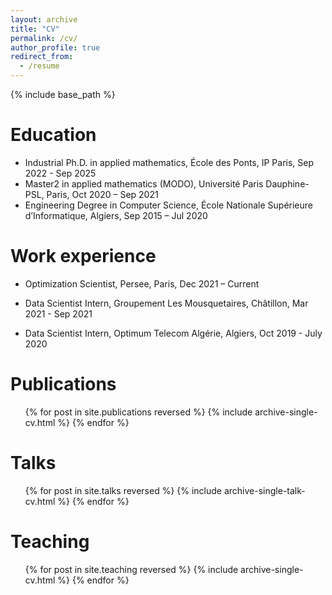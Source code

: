 ```yaml
---
layout: archive
title: "CV"
permalink: /cv/
author_profile: true
redirect_from:
  - /resume
---
```


{% include base_path %}

Education
======
* Industrial Ph.D. in applied mathematics, École des Ponts, IP Paris, Sep 2022 - Sep 2025
* Master2 in applied mathematics (MODO), Université Paris Dauphine-PSL, Paris, Oct 2020 – Sep 2021
* Engineering Degree in Computer Science, École Nationale Supérieure d’Informatique, Algiers, Sep 2015 – Jul 2020

Work experience
======
* Optimization Scientist, Persee, Paris, Dec 2021 – Current

* Data Scientist Intern, Groupement Les Mousquetaires, Châtillon, Mar 2021 - Sep 2021

* Data Scientist Intern, Optimum Telecom Algérie, Algiers, Oct 2019 - July 2020
  
Publications
======
  <ul>{% for post in site.publications reversed %}
    {% include archive-single-cv.html %}
  {% endfor %}</ul>
  
Talks
======
  <ul>{% for post in site.talks reversed %}
    {% include archive-single-talk-cv.html  %}
  {% endfor %}</ul>
  
Teaching
======
  <ul>{% for post in site.teaching reversed %}
    {% include archive-single-cv.html %}
  {% endfor %}</ul>
  
